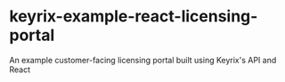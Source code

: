 # keyrix-example-react-licensing-portal
An example customer-facing licensing portal built using Keyrix's API and React
